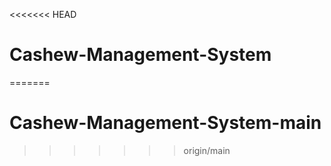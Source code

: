 <<<<<<< HEAD
# Cashew-Management-System
=======
# Cashew-Management-System-main
>>>>>>> origin/main
